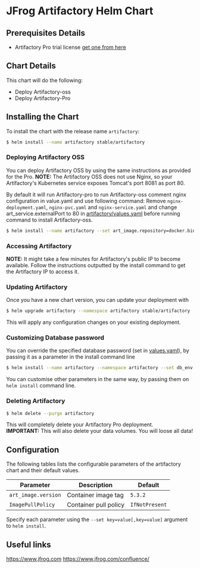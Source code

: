 # JFrog Artifactory Helm Chart

## Prerequisites Details

* Artifactory Pro trial license [get one from here](https://www.jfrog.com/artifactory/free-trial/)

## Chart Details
This chart will do the following:

* Deploy Artifactory-oss
* Deploy Artifactory-Pro

## Installing the Chart

To install the chart with the release name `artifactory`:

```bash
$ helm install --name artifactory stable/artifactory
```

### Deploying Artifactory OSS
You can deploy Artifactory OSS by using the same instructions as provided for the Pro.
**NOTE:** The Artifactory OSS does not use Nginx, so your Artifactory's Kubernetes service exposes Tomcat's port 8081 as port 80.

By default it will run Artifactory-pro to run Artifactory-oss comment nginx configuration in value.yaml and use following command:
Remove `nginx-deployment.yaml`, `nginx-pvc.yaml` and `nginx-service.yaml` and change art_service.externalPort to 80 in [artifactory/values.yaml](artifactory/values.yaml) before running command to install Artifactory-oss.
```bash
$ helm install --name artifactory --set art_image.repository=docker.bintray.io/jfrog/artifactory-oss stable/artifactory
```

### Accessing Artifactory
**NOTE:** It might take a few minutes for Artifactory's public IP to become available.
Follow the instructions outputted by the install command to get the Artifactory IP to access it.

### Updating Artifactory
Once you have a new chart version, you can update your deployment with
```bash
$ helm upgrade artifactory --namespace artifactory stable/artifactory
```

This will apply any configuration changes on your existing deployment.

### Customizing Database password
You can override the specified database password (set in [values.yaml](values.yaml)), by passing it as a parameter in the install command line
```bash
$ helm install --name artifactory --namespace artifactory --set db_env.db_pass=12_hX34qwerQ2 stable/artifactory
```

You can customise other parameters in the same way, by passing them on `helm install` command line.

### Deleting Artifactory
```bash
$ helm delete --purge artifactory
```

This will completely delete your Artifactory Pro deployment.  
**IMPORTANT:** This will also delete your data volumes. You will loose all data!

## Configuration

The following tables lists the configurable parameters of the artifactory chart and their default values.

|         Parameter         |           Description             |                         Default                          |
|---------------------------|-----------------------------------|----------------------------------------------------------|
| `art_image.version`       | Container image tag               | `5.3.2`                                                 |
| `ImagePullPolicy`         | Container pull policy             | `IfNotPresent`                                                 |

Specify each parameter using the `--set key=value[,key=value]` argument to `helm install`.


## Useful links
https://www.jfrog.com
https://www.jfrog.com/confluence/
